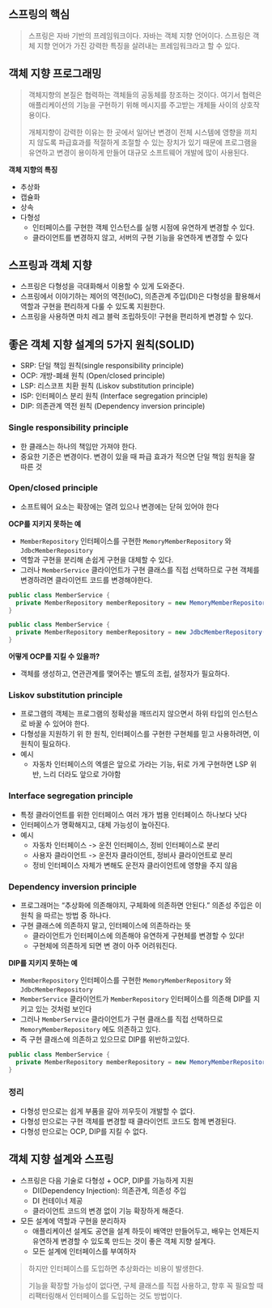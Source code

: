 ## 스프링의 핵심

> 스프링은 자바 기반의 프레임워크이다. 자바는 객체 지향 언어이다. 스프링은 객체 지향 언어가 가진 강력한 특징을 살려내는 프레임워크라고 할 수 있다.

## 객체 지향 프로그래밍

> 객체지향의 본질은 협력하는 객체들의 공동체를 창조하는 것이다. 여기서 협력은 애플리케이션의 기능을 구현하기 위해 메시지를 주고받는 개체들 사이의 상호작용이다. 
>
> 개체지향이 강력한 이유는 한 곳에서 일어난 변경이 전체 시스템에 영향을 끼치지 않도록 파급효과를 적절하게 조절할 수 있는 장치가 있기 때문에 프로그램을 유연하고 변경이 용이하게 만들어 대규모 소프트웨어 개발에 많이 사용된다.

**객체 지향의 특징**

* 추상화
* 캡슐화
* 상속
* 다형성
  * 인터페이스를 구현한 객체 인스턴스를 실행 시점에 유연하게 변경할 수 있다.
  * 클라이언트를 변경하지 않고, 서버의 구현 기능을 유연하게 변경할 수 있다



## 스프링과 객체 지향

* 스프링은 다형성을 극대화해서 이용할 수 있게 도와준다.
* 스프링에서 이야기하는 제어의 역전(IoC), 의존관계 주입(DI)은 다형성을 활용해서 역할과 구현을 편리하게 다룰 수 있도록 지원한다.
* 스프링을 사용하면 마치 레고 블럭 조립하듯이! 구현을 편리하게 변경할 수 있다.



## 좋은 객체 지향 설계의 5가지 원칙(SOLID)

* SRP: 단일 책임 원칙(single responsibility principle)
* OCP: 개방-폐쇄 원칙 (Open/closed principle)
* LSP: 리스코프 치환 원칙 (Liskov substitution principle) 
* ISP: 인터페이스 분리 원칙 (Interface segregation principle) 
* DIP: 의존관계 역전 원칙 (Dependency inversion principle)



### Single responsibility principle

* 한 클래스는 하나의 책임만 가져야 한다.
* 중요한 기준은 변경이다. 변경이 있을 때 파급 효과가 적으면 단일 책임 원칙을 잘 따른 것



### Open/closed principle

* 소프트웨어 요소는 확장에는 열려 있으나 변경에는 닫혀 있어야 한다

**OCP를 지키지 못하는 예**

* `MemberRepository` 인터페이스를 구현한 `MemoryMemberRepository` 와 `JdbcMemberRepository`
* 역할과 구현을 분리해 손쉽게 구현을 대체할 수 있다.
* 그러나 `MemberService` 클라이언트가 구현 클래스를 직접 선택하므로 구현 객체를 변경하려면 클라이언트 코드를 변경해야한다.

```java
public class MemberService {
  private MemberRepository memberRepository = new MemoryMemberRepository();
}
```

```java
public class MemberService {
  private MemberRepository memberRepository = new JdbcMemberRepository();
}
```

**어떻게 OCP를 지킬 수 있을까?**

* 객체를 생성하고, 연관관계를 맺어주는 별도의 조립, 설정자가 필요하다.



### Liskov substitution principle

* 프로그램의 객체는 프로그램의 정확성을 깨뜨리지 않으면서 하위 타입의 인스턴스로 바꿀 수 있어야 한다.
* 다형성을 지원하기 위 한 원칙, 인터페이스를 구현한 구현체를 믿고 사용하려면, 이 원칙이 필요하다.
* 예시
  * 자동차 인터페이스의 엑셀은 앞으로 가라는 기능, 뒤로 가게 구현하면 LSP 위반, 느리 더라도 앞으로 가야함



### Interface segregation principle

* 특정 클라이언트를 위한 인터페이스 여러 개가 범용 인터페이스 하나보다 낫다
* 인터페이스가 명확해지고, 대체 가능성이 높아진다.
* 예시
  * 자동차 인터페이스 -> 운전 인터페이스, 정비 인터페이스로 분리
  * 사용자 클라이언트 -> 운전자 클라이언트, 정비사 클라이언트로 분리
  * 정비 인터페이스 자체가 변해도 운전자 클라이언트에 영향을 주지 않음



### Dependency inversion principle

* 프로그래머는 “추상화에 의존해야지, 구체화에 의존하면 안된다.” 의존성 주입은 이 원칙 을 따르는 방법 중 하나다.
* 구현 클래스에 의존하지 말고, 인터페이스에 의존하라는 뜻
  * 클라이언트가 인터페이스에 의존해야 유연하게 구현체를 변경할 수 있다! 
  * 구현체에 의존하게 되면 변 경이 아주 어려워진다.

**DIP를 지키지 못하는 예**

* `MemberRepository` 인터페이스를 구현한 `MemoryMemberRepository` 와 `JdbcMemberRepository`
* `MemberService` 클라이언트가 `MemberRepository` 인터페이스를 의존해 DIP를 지키고 있는 것처럼 보인다
* 그러나 `MemberService` 클라이언트가 구현 클래스를 직접 선택하므로 `MemoryMemberRepository` 에도 의존하고 있다.
* 즉 구현 클래스에 의존하고 있으므로 DIP를 위반하고있다.

```java
public class MemberService {
  private MemberRepository memberRepository = new MemoryMemberRepository();
}
```



### 정리

* 다형성 만으로는 쉽게 부품을 갈아 끼우듯이 개발할 수 없다.
* 다형성 만으로는 구현 객체를 변경할 때 클라이언트 코드도 함께 변경된다.
* 다형성 만으로는 OCP, DIP를 지킬 수 없다.



## 객체 지향 설계와 스프링

* 스프링은 다음 기술로 다형성 + OCP, DIP를 가능하게 지원
  * DI(Dependency Injection): 의존관계, 의존성 주입
  * DI 컨테이너 제공
  * 클라이언트 코드의 변경 없이 기능 확장하게 해준다.
* 모든 설계에 역할과 구현을 분리하자
  * 애플리케이션 설계도 공연을 설계 하듯이 배역만 만들어두고, 배우는 언제든지 유연하게 변경할 수 있도록 만드는 것이 좋은 객체 지향 설계다.
  * 모든 설계에 인터페이스를 부여하자

> 하지만 인터페이스를 도입하면 추상화라는 비용이 발생한다.
>
> 기능을 확장할 가능성이 없다면, 구체 클래스를 직접 사용하고, 향후 꼭 필요할 때 리팩터링해서 인터페이스를 도입하는 것도 방법이다.